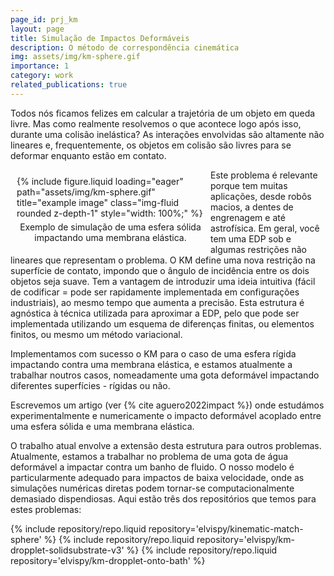 ```yaml
---
page_id: prj_km
layout: page
title: Simulação de Impactos Deformáveis
description: O método de correspondência cinemática
img: assets/img/km-sphere.gif
importance: 1
category: work
related_publications: true
---
```


Todos nós ficamos felizes em calcular a trajetória de um objeto em queda livre. Mas como realmente resolvemos o que acontece logo após isso, durante uma colisão inelástica? As interações envolvidas são altamente não lineares e, frequentemente, os objetos em colisão são livres para se deformar enquanto estão em contato.

<figure style="float: left; margin: 10px; max-width: 300px;">
    {% include figure.liquid loading="eager" path="assets/img/km-sphere.gif" title="example image" class="img-fluid rounded z-depth-1" style="width: 100%;" %}
    <figcaption style="text-align: center; margin-top: 5px;">
        Exemplo de simulação de uma esfera sólida impactando uma membrana elástica.
    </figcaption>
</figure>

Este problema é relevante porque tem muitas aplicações, desde robôs macios, a dentes de engrenagem e até astrofísica. Em geral, você tem uma EDP sob e algumas restrições não lineares que representam o problema. O KM define uma nova restrição na superfície de contato, impondo que o ângulo de incidência entre os dois objetos seja suave. Tem a vantagem de introduzir uma ideia intuitiva (fácil de codificar = pode ser rapidamente implementada em configurações industriais), ao mesmo tempo que aumenta a precisão.
Esta estrutura é agnóstica à técnica utilizada para aproximar a EDP, pelo que pode ser implementada utilizando um esquema de diferenças finitas, ou elementos finitos, ou mesmo um método variacional.

Implementamos com sucesso o KM para o caso de uma esfera rígida impactando contra uma membrana elástica, e estamos atualmente a trabalhar noutros casos, nomeadamente uma gota deformável impactando diferentes superfícies - rígidas ou não.

Escrevemos um artigo (ver {% cite aguero2022impact %}) onde estudámos experimentalmente e numericamente o impacto deformável acoplado entre uma esfera sólida e uma membrana elástica.

O trabalho atual envolve a extensão desta estrutura para outros problemas. Atualmente, estamos a trabalhar no problema de uma gota de água deformável a impactar contra um banho de fluido. O nosso modelo é particularmente adequado para impactos de baixa velocidade, onde as simulações numéricas diretas podem tornar-se computacionalmente demasiado dispendiosas. Aqui estão três dos repositórios que temos para estes problemas:

<div class="repositories d-flex flex-wrap flex-md-row flex-column justify-content-between align-items-center">
    {% include repository/repo.liquid repository='elvispy/kinematic-match-sphere' %}  
    {% include repository/repo.liquid repository='elvispy/km-dropplet-solidsubstrate-v3' %}  
    {% include repository/repo.liquid repository='elvispy/km-dropplet-onto-bath' %}  
</div>
